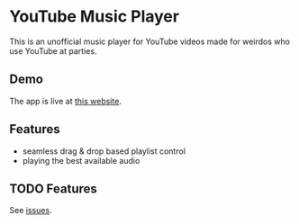 # YouTube Music Player
This is an unofficial music player for YouTube videos made for weirdos who use YouTube at parties.

## Demo
The app is live at [this website](https://trustedtomato.github.io/youtube-music-player/).

## Features
- seamless drag & drop based playlist control
- playing the best available audio

## TODO Features
See [issues](https://github.com/trustedtomato/youtube-music-player/issues).

